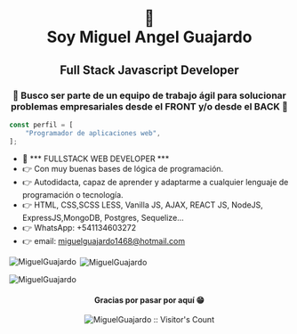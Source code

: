 <h1 align="center"> 👋<br />Soy Miguel Angel Guajardo</h1>
<h2 align="center">Full Stack Javascript Developer</h2>
<h3 align="center">🎯 Busco ser parte de un equipo de trabajo ágil para solucionar problemas empresariales desde el FRONT y/o desde el BACK 🚀</h3>

```javascript
const perfil = [
    "Programador de aplicaciones web",
];
```

- 📄 *** FULLSTACK WEB DEVELOPER ***
- 👉 Con muy buenas bases de lógica de programación.
- 👉 Autodidacta, capaz de aprender y adaptarme a cualquier lenguaje de programación o tecnología.
- 👉 HTML, CSS,SCSS LESS, Vanilla JS, AJAX, REACT JS, NodeJS, ExpressJS,MongoDB, Postgres, Sequelize...
- 👉 WhatsApp: +541134603272
- 👉 email: miguelguajardo1468@hotmail.com

<p><img align="left" src="https://github-readme-stats.vercel.app/api/top-langs?username=MiguelGuajardo&show_icons=true&theme=dark&locale=es&layout=compact" alt="MiguelGuajardo" /></p>

<p>&nbsp;<img align="center" src="https://github-readme-stats.vercel.app/api?username=MiguelGuajardo&show_icons=true&theme=highcontrast&title_color=cfd147&locale=es" alt="MiguelGuajardo" /></p>

<p><img align="center" src="https://github-readme-streak-stats.herokuapp.com/?user=MiguelGuajardo&theme=dark" alt="MiguelGuajardo" /></p>

<h4 align="center">Gracias por pasar por aquí 😁</h4>

<p align="center"><img src="https://profile-counter.glitch.me/{MiguelGuajardo}/count.svg" alt="MiguelGuajardo :: Visitor's Count" /></p>
